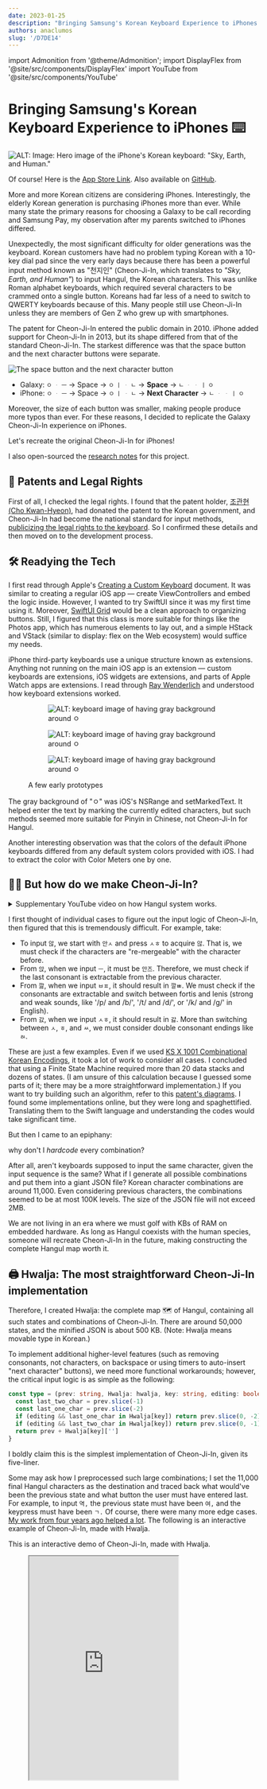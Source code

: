 ```yaml
---
date: 2023-01-25
description: "Bringing Samsung's Korean Keyboard Experience to iPhones ⌨️"
authors: anaclumos
slug: '/D7DE14'
---
```


<!-- truncate -->

import Admonition from '@theme/Admonition';
import DisplayFlex from '@site/src/components/DisplayFlex'
import YouTube from '@site/src/components/YouTube'

# Bringing Samsung's Korean Keyboard Experience to iPhones ⌨️

![ALT: Image: Hero image of the iPhone's Korean keyboard: "Sky, Earth, and Human."](7B584A.png)

<Admonition type="info" title="Give me the App Store Link first!" icon="💎">

Of course! Here is the [App Store Link](https://apps.apple.com/app/id/1666355842).
Also available on [GitHub](https://github.com/anaclumos/sky-earth-human).

</Admonition>

More and more Korean citizens are considering iPhones. Interestingly, the elderly Korean generation is purchasing iPhones more than ever. While many state the primary reasons for choosing a Galaxy to be call recording and Samsung Pay, my observation after my parents switched to iPhones differed.

Unexpectedly, the most significant difficulty for older generations was the keyboard. Korean customers have had no problem typing Korean with a 10-key dial pad since the very early days because there has been a powerful input method known as "천지인" (Cheon-Ji-In, which translates to _"Sky, Earth, and Human"_) to input Hangul, the Korean characters. This was unlike Roman alphabet keyboards, which required several characters to be crammed onto a single button. Koreans had far less of a need to switch to QWERTY keyboards because of this. Many people still use Cheon-Ji-In unless they are members of Gen Z who grew up with smartphones.

The patent for Cheon-Ji-In entered the public domain in 2010. iPhone added support for Cheon-Ji-In in 2013, but its shape differed from that of the standard Cheon-Ji-In. The starkest difference was that the space button and the next character buttons were separate.

![The space button and the next character button](037F18.png)

<Admonition type="info" title='For example, to type "오 안녕"...' icon="💎">

- Galaxy: `ㅇ` `ᆞ` `ㅡ` → Space → `ㅇ` `ㅣ` `ᆞ` `ㄴ` → **Space** → `ㄴ` `ᆞ` `ᆞ` `ㅣ` `ㅇ`
- iPhone: `ㅇ` `ᆞ` `ㅡ` → Space → `ㅇ` `ㅣ` `ᆞ` `ㄴ` → **Next Character** → `ㄴ` `ᆞ` `ᆞ` `ㅣ` `ㅇ`

</Admonition>

Moreover, the size of each button was smaller, making people produce more typos than ever. For these reasons, I decided to replicate the Galaxy Cheon-Ji-In experience on iPhones.

<Admonition type="info" title="Goal" icon="💎">

Let's recreate the original Cheon-Ji-In for iPhones!

</Admonition>

<Admonition type="tip" title="Extra Tip" icon="🍯">

I also open-sourced the [research notes](/r/C222D1) for this project.

</Admonition>

## 📜 Patents and Legal Rights

First of all, I checked the legal rights. I found that the patent holder, [조관현 (Cho Kwan-Hyeon)](https://doi.org/10.8080/1019960047925), had donated the patent to the Korean government, and Cheon-Ji-In had become the national standard for input methods, [publicizing the legal rights to the keyboard](https://www.korea.kr/news/policyBriefingView.do?newsId=148700827). So I confirmed these details and then moved on to the development process.

## 🛠 Readying the Tech

I first read through Apple's [Creating a Custom Keyboard](https://developer.apple.com/documentation/uikit/keyboards_and_input/creating_a_custom_keyboard) document. It was similar to creating a regular iOS app — create ViewControllers and embed the logic inside. However, I wanted to try SwiftUI since it was my first time using it. Moreover, [SwiftUI Grid](https://developer.apple.com/documentation/swiftui/grid) would be a clean approach to organizing buttons. Still, I figured that this class is more suitable for things like the Photos app, which has numerous elements to lay out, and a simple HStack and VStack (similar to display: flex on the Web ecosystem) would suffice my needs.

iPhone third-party keyboards use a unique structure known as extensions. Anything not running on the main iOS app is an extension — custom keyboards are extensions, iOS widgets are extensions, and parts of Apple Watch apps are extensions. I read through [Ray Wenderlich](https://www.kodeco.com/49-custom-keyboard-extensions-getting-started) and understood how keyboard extensions worked.

<figure>

<DisplayFlex>

<figure>

![ALT: keyboard image of having gray background around `ㅇ`](85D135.png)

</figure>

<figure>

![ALT: keyboard image of having gray background around `ㅇ`](B9DE45.png)

</figure>

<figure>

![ALT: keyboard image of having gray background around `ㅇ`](A02D58.png)

</figure>

</DisplayFlex>

<figcaption>

A few early prototypes

</figcaption>

</figure>

The gray background of "ㅇ" was iOS's NSRange and setMarkedText. It helped enter the text by marking the currently edited characters, but such methods seemed more suitable for Pinyin in Chinese, not Cheon-Ji-In for Hangul.

Another interesting observation was that the colors of the default iPhone keyboards differed from any default system colors provided with iOS. I had to extract the color with Color Meters one by one.

## 😶‍🌫️ But how do we make Cheon-Ji-In?

<details>
<summary>Supplementary YouTube video on how Hangul system works.</summary>

<YouTube id="K53oCDZPPiw"/>

</details>

I first thought of individual cases to figure out the input logic of Cheon-Ji-In, then figured that this is tremendously difficult. For example, take:

- To input `않`, we start with `안ㅅ` and press `ㅅㅎ` to acquire `않`. That is, we must check if the characters are "re-mergeable" with the character before.
- From `앉`, when we input `ㅡ`, it must be `안즈`. Therefore, we must check if the last consonant is extractable from the previous character.
- From `깚`, when we input `ㅂㅍ`, it should result in `깔ㅃ`. We must check if the consonants are extractable and switch between fortis and lenis (strong and weak sounds, like '/p/ and /b/', '/t/ and /d/', or '/k/ and /ɡ/' in English).
- From `갌`, when we input `ㅅㅎ`, it should result in `갏`. More than switching between `ㅅ`, `ㅎ`, and `ㅆ`, we must consider double consonant endings like `ㄽ`.

These are just a few examples. Even if we used [KS X 1001 Combinational Korean Encodings](https://en.wikipedia.org/wiki/KS_X_1001), it took a lot of work to consider all cases. I concluded that using a Finite State Machine required more than 20 data stacks and dozens of states. (I am unsure of this calculation because I guessed some parts of it; there may be a more straightforward implementation.) If you want to try building such an algorithm, refer to this [patent's diagrams](https://patents.google.com/patent/KR20000049347A/ko). I found some implementations online, but they were long and spaghettified. Translating them to the Swift language and understanding the codes would take significant time.

But then I came to an epiphany:

<Admonition type="info" title='If there are too many cases...' icon="💎">

why don't I _hardcode_ every combination?

</Admonition>

After all, aren't keyboards supposed to input the same character, given the input sequence is the same? What if I generate all possible combinations and put them into a giant JSON file? Korean character combinations are around 11,000. Even considering previous characters, the combinations seemed to be at most 100K levels. The size of the JSON file will not exceed 2MB.

We are not living in an era where we must golf with KBs of RAM on embedded hardware. As long as Hangul coexists with the human species, someone will recreate Cheon-Ji-In in the future, making constructing the complete Hangul map worth it.

## 🖨️ Hwalja: The most straightforward Cheon-Ji-In implementation

Therefore, I created Hwalja: the complete map 🗺️ of Hangul, containing all such states and combinations of Cheon-Ji-In. There are around 50,000 states, and the minified JSON is about 500 KB. (Note: Hwalja means movable type in Korean.)

To implement additional higher-level features (such as removing consonants, not characters, on backspace or using timers to auto-insert "next character" buttons), we need more functional workarounds; however, the critical input logic is as simple as the following:

```ts
const type = (prev: string, Hwalja: hwalja, key: string, editing: boolean) => {
  const last_two_char = prev.slice(-1)
  const last_one_char = prev.slice(-2)
  if (editing && last_one_char in Hwalja[key]) return prev.slice(0, -2) + Hwalja[key][last_one_char]
  if (editing && last_two_char in Hwalja[key]) return prev.slice(0, -1) + Hwalja[key][last_two_char]
  return prev + Hwalja[key]['']
}
```

I boldly claim this is the simplest implementation of Cheon-Ji-In, given its five-liner.

Some may ask how I preprocessed such large combinations; I set the 11,000 final Hangul characters as the destination and traced back what would've been the previous state and what button the user must have entered last. For example, to input `역,` the previous state must have been `여,` and the keypress must have been `ㄱ.` Of course, there were many more edge cases. [My work from four years ago helped a lot](https://github.com/anaclumos/hangulbreak/blob/master/Python/HangulDecomposeModule.py). The following is an interactive example of Cheon-Ji-In, made with Hwalja.

<Admonition type="tip" title="Try it out!" icon="🧪">
This is an interactive demo of Cheon-Ji-In, made with Hwalja.
</Admonition>

<figure>

<iframe src="https://hwalja.cho.sh/" title="Hwalja Demo" height="450"/>

<figcaption>

[I open-sourced Hwalja for platform-agnostic usage.](https://github.com/anaclumos/hwalja)<br/>Please try out the above demo!

</figcaption>
</figure>

<Admonition type="info" title="Don't be mistaken..." icon="💎">
Hwalja is the most <strong>simplest</strong> implementation, not the <strong>lightest</strong>.
</Admonition>

<details>
<summary>Can't we use combinatory Hangul sets and normalize the combinations to reduce the case count?</summary>

On the Hwalja project, Engineer 이성광 (Lee Sung-kwang) pointed out that [using Normalization Form D and decomposing consonants will reduce the case count](https://www.facebook.com/groups/codingeverybody/posts/8942515352455588/?comment_id=8946907612016362). I only considered Normalization Form D, but Engineer 이성광 is correct. For example, we decompose `안녕` as `안 ᄂᆞᆞㅣㅇ` and use Hwalja to gather `ᆞᆞㅣ` into `ㅕ` and then normalize `ㄴㅕㅇ` into `녕.`

I decided to maintain Hwalja's current approach because it aims for the easiest and simplest Cheon-Ji-In implementation. The current system enables developers to stick with "substring" and "replace." If I add dependencies on Normalization Form D and Unicode Normalization, the Hwalja project may be lighter, but the developers using Hwalja must add additional handlers for normalizations. I created Hwalja because using Automata and Finite State Machines had steep learning curves. Thus, requiring any learning curves to use Hwalja violates the original purpose. Also, the final minified version is already 500KB, which is manageable for a full-fledged input engine.

</details>

## 🤖 Implementing Keyboard Autocompletes

Cheon-Ji-In users can type at blazing speeds because of their active use of [autocompleted texts](https://support.apple.com/ko-kr/guide/iphone/iphd4ea90231/ios) (Apple QuickType). In addition, these autocompleted texts [continuously learn](https://developer.apple.com/design/human-interface-guidelines/technologies/machine-learning/roles/) from the user to assist with typing.

Fortunately, Apple's UIKit supports [UITextChecker](https://developer.apple.com/documentation/uikit/uitextchecker), which frees us from going down to Core ML and Neural Engine levels. Korean is also supported, and we can use `learnWord()` and `unlearnWord()` to record data on user activities.

```swift
import UIKit

let uiTextChecker = UITextChecker()
let input = "행복하"
let guesses = uiTextChecker.completions(
    forPartialWordRange: NSRange(location: 0, length: input.count),
    in: input,
    language: "ko-KR"
)

/*
[
  "행복한", "행복합니다", "행복하게", "행복할", "행복하다", "행복하고", "행복하지",
  "행복하다고", "행복하다는", "행복하기", "행복하면", "행복할까", "행복하길",
  "행복함을", "행복하기를", "행복함", "행복하니", "행복한테", "행복하자", "행복하네"
]
*/

```

I used such features to implement the autocomplete feature. Sometimes the flow feels unnatural, or the keyboard does not suggest anything, but this is a perfect implementation for an MVP.

![Happy 2023 💙](8E6907.jpeg)

## ⌨️ Advancing Keyboard Functionalities

Cheon-Ji-In, rooting from the 10-key keypad, has many higher-level functionalities, such as long-pressing backspace to delete multiple characters until you release the key or holding any key to input the corresponding number key. I used Swift's closure to extend the keyboard component.

<figure>

```swift
struct KeyboardButton: View {
  var onPress: () -> Void
  var onLongPress: () -> Void
  var onLongPressFinished: () -> Void
  var body: some View {
    Button(action: {})
      .simultaneousGesture(
        DragGesture(minimumDistance: 0) // <-- A
          .onChanged { _ in
            // Code to be executed when long pressed or dragged
            onLongPress()
          }
          .onEnded { _ in
            // When long press or drag gesture finishes
            onLongPressFinished()
          }
      )
      .highPriorityGesture(
        TapGesture()
          .onEnded { _ in
            // Code to be executed on tap
            onPress()
          }
      )
  }
}
```

</figure>

<figcaption>

Code simplified for explanation. [KeyboardButton.swift](https://github.com/anaclumos/sky-earth-human/blob/main/keyboard/KeyboardButton.swift)

</figcaption>

I found an ingenious implementation on the part marked A. With this, I can successfully implement two features with one code.

- Flicking (swiping) on a button to input numbers.
- Long-pressing on a button to input numbers.

It utilizes iOS's behavior that when the minimum distance of DragGesture is set to 0, iOS cancels the highPriorityGesture when it recognizes long-press and falls back to DragGesture.

Furthermore, I used [Combine](https://developer.apple.com/documentation/combine), introduced with iOS13. Combine Framework is a Declarative Swift API to implement asynchronous operations. With this, we can create timers to implement the "long press backspace" action.

<figure>

```swift
struct DeleteButton: View {
  @State var timer: AnyCancellable?
  var body: some View {
    KeyboardButton(systemName: "delete.left.fill", primary: false, action: {
      // on tap, execute the default delete action.
      options.deleteAction()
    },
    onLongPress: {
      // when long pressed, create a timer that will trigger every 0.1 seconds.
      timer = Timer.publish(every: 0.1, on: .main, in: .common)
        .autoconnect()
        .sink { _ in
          // while pressing the button, execute the delete action every 0.1 seconds.
          options.deleteAction()
        }
    },
    onLongPressFinished: {
      // when the long press finishes, cancel the timer.
      timer?.cancel()
    })
  }
}
```

<figcaption>

Code simplified for explanation. [HangulView.swift](https://github.com/anaclumos/sky-earth-human/blob/main/keyboard/HangulView.swift)

</figcaption>

</figure>

With these codes, I implemented particular functionalities using long-press or drag gestures.

## 🦾 Accessibility and usability

I added a few helpful accessibility features. For example, if the user enables "bold text," the keyboard button will reflect the change. The following code implements such behavior.

```swift
let fontWeight: UIAccessibility.isBoldTextEnabled ? .bold : .regular
```

<DisplayFlex>

![Bold Text Enabled](F93D1B.png)
![Bold Text Disabled](68C6BB.png)

</DisplayFlex>

Also, I found one feature particularly inspirational. This keyboard is primarily for those Galaxy android devices with a "back" button in the bottom right corner. Galaxy users are used to dismissing the keyboard with the "back" button. So I placed the keyboard's dismiss button in the bottom right corner to resemble this.

![Pressing the bottom right corner button dismisses the keyboard.](ADBBB1.gif)

## 🧑🏻‍🎨 Using Midjourney to create the app icon

<figure>

![ALT: Midjourney Images](69A76A.png)

<figcaption>

Images created with Midjourney

</figcaption>

</figure>

I used Midjourney, a text-to-image AI program, to create the app icon. This is called prompt engineering. Creating paintings with various keywords was amusing.

## ☁️ CI/CD with Xcode Cloud

Finally, I built CI/CD using Xcode Cloud (released in 2022).
When using this, if you push your React code to GitHub, Vercel will build and deploy it independently. iOS apps are compiled and stored on the Apple Xcode Cloud servers. For Apple iPhone apps, there is an App Store review process, so they are not automatically distributed. (You must select a build in the App Store console and hit the "request review" button.) Still, it's much easier than creating an archive file in Xcode and manually uploading it.

<DisplayFlex>

<figure>

![You can check the build linked with GitHub on the App Store console](C387F9.png)

</figure>

<figure>

![Push notifications are supported.](E0B0FF.png)

</figure>

</DisplayFlex>

## 🏁 Finishing up

It has been a while since I did iOS development; it was a thrilling experience. The iOS platform has greatly matured. In particular, while working on Hwalja, I felt that Hangul was meticulously engineered. Most of all, I felt good because I made this app for my parents as a present. I will finish this article by attaching the links.

<Admonition type="info" title="A five-star review on the App Store and a star on GitHub would really help me!" icon="💙">

- [App Store](https://apps.apple.com/app/id/1666355842)
- [GitHub Repo](https://github.com/anaclumos/sky-earth-human)
- [Subproject "Hwalja" GitHub Repo](https://github.com/anaclumos/hwalja)

</Admonition>
